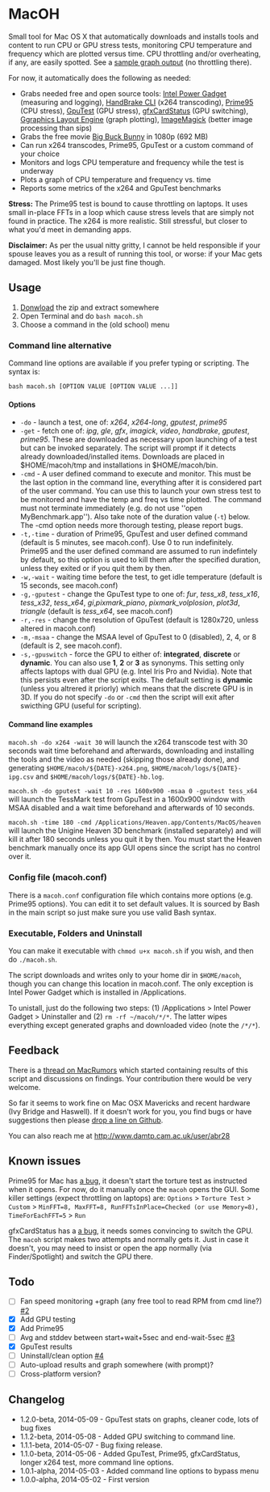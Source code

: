 MacOH
=====

Small tool for Mac OS X that automatically downloads and installs tools and content to run CPU or GPU stress tests, monitoring CPU temperature and frequency which are plotted versus time. CPU throttling and/or overheating, if any, are easily spotted. See a [sample graph output](http://www.damtp.cam.ac.uk/research/afha/people/bogdan/macoh/graph.gif) (no throttling there).

For now, it automatically does the following as needed:

- Grabs needed free and open source tools: [Intel Power Gadget](https://software.intel.com/en-us/articles/intel-power-gadget-20) (measuring and logging), [HandBrake CLI](http://handbrake.fr) (x264 transcoding), [Prime95](http://mersenne.org) (CPU stress), [GpuTest](http://www.geeks3d.com/gputest/) (GPU stress), [gfxCardStatus](http://gfx.io) (GPU switching), [Ggraphics Layout Engine](http://glx.sourceforge.net) (graph plotting), [ImageMagick](http://www.imagemagick.org) (better image processing than sips)
- Grabs the free movie [Big Buck Bunny](http://www.bigbuckbunny.org) in 1080p (692 MB)
- Can run x264 transcodes, Prime95, GpuTest or a custom command of your choice
- Monitors and logs CPU temperature and frequency while the test is underway
- Plots a graph of CPU temperature and frequency vs. time
- Reports some metrics of the x264 and GpuTest benchmarks

**Stress:** The Prime95 test is bound to cause throttling on laptops. It uses small in-place FFTs in a loop which cause stress levels that are simply not found in practice. The x264 is more realistic. Still stressful, but closer to what you'd meet in demanding apps.

**Disclaimer:** As per the usual nitty gritty, I cannot be held responsible if your spouse leaves you as a result of running this tool, or worse: if your Mac gets damaged. Most likely you'll be just fine though.

Usage
-----

1. [Donwload](https://github.com/qnxor/macoh/archive/master.zip) the zip and extract somewhere
1. Open Terminal and do `bash macoh.sh`
1. Choose a command in the (old school) menu

### Command line alternative

Command line options are available if you prefer typing or scripting. The syntax is:

`bash macoh.sh [OPTION VALUE [OPTION VALUE ...]]`

#### Options

- `-do` - launch a test, one of: *x264*, *x264-long*, *gputest*, *prime95*
- `-get` - fetch one of: *ipg*, *gle*, *gfx*, *imagick*, *video*, *handbrake*, *gputest*, *prime95*. These are downloaded as necessary upon launching of a test but can be invoked separately. The script will prompt if it detects already downloaded/installed items. Downloads are placed in $HOME/macoh/tmp and installations in $HOME/macoh/bin.
- `-cmd` - A user defined command to execute and monitor. This must be the last option in the command line, everything after it is considered part of the user command. You can use this to launch your own stress test to be monitored and have the temp and freq vs time plotted. The command must not terminate immediately (e.g. do not use ''open MyBenchmark.app''). Also take note of the duration value (`-t`) below. The -cmd option needs more thorough testing, please report bugs.
- `-t,-time` - duration of Prime95, GpuTest and user defined command (default is 5 minutes, see macoh.conf). Use 0 to run indefinitely. Prime95 and the user defined command are assumed to run indefintely by default, so this option is used to kill them after the specified duration, unless they exited or if you quit them by then.
- `-w,-wait` - waiting time before the test, to get idle temperature (default is 15 seconds, see macoh.conf)
- `-g,-gputest` - change the GpuTest type to one of: *fur*, *tess_x8*, *tess_x16*, *tess_x32*, *tess_x64*, *gi*,*pixmark_piano*, *pixmark_volplosion*, *plot3d*, *triangle* (default is *tess_x64*, see macoh.conf)
- `-r,-res` - change the resolution of GpuTest (default is 1280x720, unless altered in macoh.conf)
- `-m,-msaa` - change the MSAA level of GpuTest to 0 (disabled), 2, 4, or 8 (default is 2, see macoh.conf).
- `-s,-gpuswitch` - force the GPU to either of: **integrated**, **discrete** or **dynamic**. You can also use **1**, **2** or **3** as synonyms. This setting only affects laptops with dual GPU (e.g. Intel Iris Pro and Nvidia). Note that this persists even after the script exits. The default setting is **dynamic** (unless you altrered it priorly) which means that the discrete GPU is in 3D. If you do not specify `-do` or `-cmd` then the script will exit after swicthing GPU (useful for scripting).

#### Command line examples

`macoh.sh -do x264 -wait 30` will launch the x264 transcode test with 30 seconds wait time beforehand and afterwards, downloading and installing the tools and the video as needed (skipping those already done), and generating `$HOME/macoh/${DATE}-x264.png`, `$HOME/macoh/logs/${DATE}-ipg.csv` and `$HOME/macoh/logs/${DATE}-hb.log`.

`macoh.sh -do gputest -wait 10 -res 1600x900 -msaa 0 -gputest tess_x64` will launch the TessMark test from GpuTest in a 1600x900 window with MSAA disabled and a wait time beforehand and afterwards of 10 seconds.

`macoh.sh -time 180 -cmd /Applications/Heaven.app/Contents/MacOS/heaven` will launch the Unigine Heaven 3D benchmark (installed separately) and will kill it after 180 seconds unless you quit it by then. You must start the Heaven benchmark manually once its app GUI opens since the script has no control over it.

### Config file (macoh.conf)

There is a `macoh.conf` configuration file which contains more options (e.g. Prime95 options). You can edit it to set default values. It is sourced by Bash in the main script so just make sure you use valid Bash syntax.

### Executable, Folders and Uninstall

You can make it executable with `chmod u+x macoh.sh` if you wish, and then do `./macoh.sh`.

The script downloads and writes only to your home dir in `$HOME/macoh`, though you can change this location in macoh.conf. The only exception is Intel Power Gadget which is installed in /Applications.

To unistall, just do the following two steps: (1) /Applications > Intel Power Gadget > Uninstaller and (2) `rm -rf ~/macoh/*/*`. The latter wipes everything except generated graphs and downloaded video (note the `/*/*`).

Feedback
--------

There is a [thread on MacRumors](http://forums.macrumors.com/showthread.php?t=1731178) which started containing results of this script and discussions on findings. Your contribution there would be very welcome.

So far it seems to work fine on Mac OSX Mavericks and recent hardware (Ivy Bridge and Haswell). If it doesn't work for you, you find bugs or have suggestions then please [drop a line on Github](https://github.com/qnxor/macoh/issues).

You can also reach me at http://www.damtp.cam.ac.uk/user/abr28

Known issues
------------

Prime95 for Mac has [a bug](http://www.mersenneforum.org/showthread.php?p=372979#post372918), it doesn't start the torture test as instructed when it opens. For now, do it manually once the `macoh` opens the GUI. Some killer settings (expect throttling on laptops) are: `Options` > `Torture Test` > `Custom` > `MinFFT=8, MaxFFT=8, RunFFTsInPlace=Checked (or use Memory=8), TimeForEachFFT=5` > `Run`

gfxCardStatus has a [a bug](https://github.com/codykrieger/gfxCardStatus/issues/103), it needs somes convincing to switch the GPU. The `macoh` script makes two attempts and normally gets it. Just in case it doesn't, you may need to insist or open the app normally (via Finder/Spotlight) and switch the GPU there.

Todo
----

- [ ] Fan speed monitoring +graph (any free tool to read RPM from cmd line?) [#2](//github.com/qnxor/macoh/issues/2)
- [x] Add GPU testing
- [x] Add Prime95
- [ ] Avg and stddev between start+wait+5sec and end-wait-5sec [#3](//github.com/qnxor/macoh/issues/3)
- [x] GpuTest results
- [ ] Uninstall/clean option [#4](//github.com/qnxor/macoh/issues/4)
- [ ] Auto-upload results and graph somewhere (with prompt)?
- [ ] Cross-platform version?

Changelog
---------

- 1.2.0-beta, 2014-05-09 - GpuTest stats on graphs, cleaner code, lots of bug fixes
- 1.1.2-beta, 2014-05-08 - Added GPU switching to command line.
- 1.1.1-beta, 2014-05-07 - Bug fixing release. 
- 1.1.0-beta, 2014-05-06 - Added GpuTest, Prime95, gfxCardStatus, longer x264 test, more command line options.
- 1.0.1-alpha, 2014-05-03 - Added command line options to bypass menu
- 1.0.0-alpha, 2014-05-02 - First version
